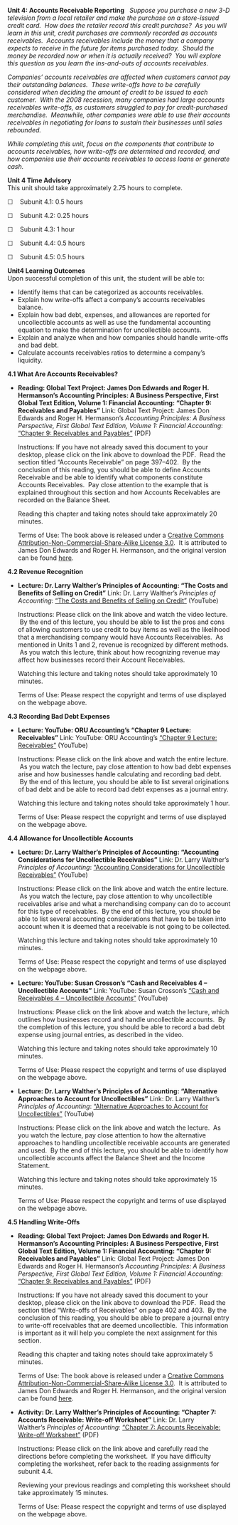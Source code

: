 **Unit 4: Accounts Receivable Reporting** <span id="4"></span> 
*Suppose you purchase a new 3-D television from a local retailer and
make the purchase on a store-issued credit card.  How does the retailer
record this credit purchase?  As you will learn in this unit, credit
purchases are commonly recorded as accounts receivables.  Accounts
receivables include the money that a company expects to receive in the
future for items purchased today.  Should the money be recorded now or
when it is actually received?  You will explore this question as you
learn the ins-and-outs of accounts receivables.*  
  
 *Companies’ accounts receivables are affected when customers cannot pay
their outstanding balances.  These write-offs have to be carefully
considered when deciding the amount of credit to be issued to each
customer.  With the 2008 recession, many companies had large accounts
receivables write-offs, as customers struggled to pay for
credit-purchased merchandise.  Meanwhile, other companies were able to
use their accounts receivables in negotiating for loans to sustain their
businesses until sales rebounded.*  
  
 *While completing this unit, focus on the components that contribute to
accounts receivables, how write-offs are determined and recorded, and
how companies use their accounts receivables to access loans or generate
cash.*

**Unit 4 Time Advisory**  
This unit should take approximately 2.75 hours to complete.  
  
 ☐    Subunit 4.1: 0.5 hours  
  
 ☐    Subunit 4.2: 0.25 hours  
  
 ☐    Subunit 4.3: 1 hour  
  
 ☐    Subunit 4.4: 0.5 hours  
  
 ☐    Subunit 4.5: 0.5 hours

**Unit4 Learning Outcomes**  
Upon successful completion of this unit, the student will be able to:
-   Identify items that can be categorized as accounts receivables.
-   Explain how write-offs affect a company’s accounts receivables
    balance.
-   Explain how bad debt, expenses, and allowances are reported for
    uncollectible accounts as well as use the fundamental accounting
    equation to make the determination for uncollectible accounts.
-   Explain and analyze when and how companies should handle write-offs
    and bad debt.
-   Calculate accounts receivables ratios to determine a company’s
    liquidity.

**4.1 What Are Accounts Receivables?** <span id="4.1"></span> 
-   **Reading: Global Text Project: James Don Edwards and Roger H.
    Hermanson’s Accounting Principles: A Business Perspective, First
    Global Text Edition, Volume 1: Financial Accounting: “Chapter 9:
    Receivables and Payables”**
    Link: Global Text Project: James Don Edwards and Roger H.
    Hermanson’s *Accounting Principles: A Business Perspective, First
    Global Text Edition, Volume 1: Financial Accounting*: [“Chapter 9:
    Receivables and
    Payables”](https://resources.saylor.org/wwwresources/archived/site/wp-content/uploads/2012/10/Accounting-Principles-Vol.-1.pdf)
    (PDF)  
      
     Instructions: If you have not already saved this document to your
    desktop, please click on the link above to download the PDF.  Read
    the section titled “Accounts Receivable” on page 397–402.  By the
    conclusion of this reading, you should be able to define Accounts
    Receivable and be able to identify what components constitute
    Accounts Receivables.  Pay close attention to the example that is
    explained throughout this section and how Accounts Receivables are
    recorded on the Balance Sheet.  
      
     Reading this chapter and taking notes should take approximately 20
    minutes.  
      
     Terms of Use: The book above is released under a [Creative Commons
    Attribution-Non-Commercial-Share-Alike License
    3.0](http://creativecommons.org/licenses/by-nc-sa/3.0/).  It is
    attributed to James Don Edwards and Roger H. Hermanson, and the
    original version can be found
    [here](http://dl.dropbox.com/u/31779972/Accounting%20Principles%20Vol.%201.pdf).

**4.2 Revenue Recognition** <span id="4.2"></span> 
-   **Lecture: Dr. Larry Walther’s Principles of Accounting: “The Costs
    and Benefits of Selling on Credit”**
    Link: Dr. Larry Walther’s *Principles of Accounting*: [“The Costs
    and Benefits of Selling on
    Credit”](http://www.principlesofaccounting.com/youtube_player/player.html?filename=Hoxw9_QqxeA)
    (YouTube)  
      
     Instructions: Please click on the link above and watch the video
    lecture.  By the end of this lecture, you should be able to list the
    pros and cons of allowing customers to use credit to buy items as
    well as the likelihood that a merchandising company would have
    Accounts Receivables.  As mentioned in Units 1 and 2, revenue is
    recognized by different methods.  As you watch this lecture, think
    about how recognizing revenue may affect how businesses record their
    Account Receivables.  
      
     Watching this lecture and taking notes should take approximately 10
    minutes.  
      
     Terms of Use: Please respect the copyright and terms of use
    displayed on the webpage above.

**4.3 Recording Bad Debt Expenses** <span id="4.3"></span> 
-   **Lecture: YouTube: ORU Accounting’s “Chapter 9 Lecture:
    Receivables”**
    Link: YouTube: ORU Accounting’s [“Chapter 9 Lecture:
    Receivables”](http://www.youtube.com/watch?v=yuJH5WDc0f4&feature=relmfu)
    (YouTube)  
      
     Instructions: Please click on the link above and watch the entire
    lecture.  As you watch the lecture, pay close attention to how bad
    debt expenses arise and how businesses handle calculating and
    recording bad debt.  By the end of this lecture, you should be able
    to list several originations of bad debt and be able to record bad
    debt expenses as a journal entry.  
      
     Watching this lecture and taking notes should take approximately 1
    hour.  
      
     Terms of Use: Please respect the copyright and terms of use
    displayed on the webpage above.

**4.4 Allowance for Uncollectible Accounts** <span id="4.4"></span> 
-   **Lecture: Dr. Larry Walther’s Principles of Accounting: “Accounting
    Considerations for Uncollectible Receivables”**
    Link: Dr. Larry Walther’s *Principles of Accounting*: [“Accounting
    Considerations for Uncollectible
    Receivables”](http://www.principlesofaccounting.com/youtube_player/player.html?filename=Facg9gNX11c)
    (YouTube)  
      
     Instructions: Please click on the link above and watch the entire
    lecture.  As you watch the lecture, pay close attention to why
    uncollectible receivables arise and what a merchandising company can
    do to account for this type of receivables.  By the end of this
    lecture, you should be able to list several accounting
    considerations that have to be taken into account when it is deemed
    that a receivable is not going to be collected.  
      
     Watching this lecture and taking notes should take approximately 10
    minutes.  
      
     Terms of Use: Please respect the copyright and terms of use
    displayed on the webpage above.

-   **Lecture: YouTube: Susan Crosson’s “Cash and Receivables 4 –
    Uncollectible Accounts”**
    Link: YouTube: Susan Crosson’s [“Cash and Receivables 4 –
    Uncollectible
    Accounts”](http://www.youtube.com/watch?v=md82oQgub4I&feature=fvwrel)
    (YouTube)  
      
     Instructions: Please click on the link above and watch the lecture,
    which outlines how businesses record and handle uncollectible
    accounts.  By the completion of this lecture, you should be able to
    record a bad debt expense using journal entries, as described in the
    video.  
      
     Watching this lecture and taking notes should take approximately 10
    minutes.  
      
     Terms of Use: Please respect the copyright and terms of use
    displayed on the webpage above.

-   **Lecture: Dr. Larry Walther’s Principles of Accounting:
    “Alternative Approaches to Account for Uncollectibles”**
    Link: Dr. Larry Walther’s *Principles of Accounting*: [“Alternative
    Approaches to Account for
    Uncollectibles”](http://www.principlesofaccounting.com/youtube_player/player.html?filename=7KePIs3WM6U)
    (YouTube)  
      
     Instructions: Please click on the link above and watch the lecture.
     As you watch the lecture, pay close attention to how the
    alternative approaches to handling uncollectible receivable accounts
    are generated and used.  By the end of this lecture, you should be
    able to identify how uncollectible accounts affect the Balance Sheet
    and the Income Statement.  
      
     Watching this lecture and taking notes should take approximately 15
    minutes.  
      
     Terms of Use: Please respect the copyright and terms of use
    displayed on the webpage above.

**4.5 Handling Write-Offs** <span id="4.5"></span> 
-   **Reading: Global Text Project: James Don Edwards and Roger H.
    Hermanson’s Accounting Principles: A Business Perspective, First
    Global Text Edition, Volume 1: Financial Accounting: “Chapter 9:
    Receivables and Payables”**
    Link: Global Text Project: James Don Edwards and Roger H.
    Hermanson’s *Accounting Principles: A Business Perspective, First
    Global Text Edition, Volume 1: Financial Accounting*: [“Chapter 9:
    Receivables and
    Payables”](https://resources.saylor.org/wwwresources/archived/site/wp-content/uploads/2012/10/Accounting-Principles-Vol.-1.pdf)
    (PDF)  
      
     Instructions: If you have not already saved this document to your
    desktop, please click on the link above to download the PDF.  Read
    the section titled “Write-offs of Receivables” on page 402 and 403. 
    By the conclusion of this reading, you should be able to prepare a
    journal entry to write-off receivables that are deemed
    uncollectible.  This information is important as it will help you
    complete the next assignment for this section.  
      
     Reading this chapter and taking notes should take approximately 5
    minutes.  
      
     Terms of Use: The book above is released under a [Creative Commons
    Attribution-Non-Commercial-Share-Alike License
    3.0](http://creativecommons.org/licenses/by-nc-sa/3.0/).  It is
    attributed to James Don Edwards and Roger H. Hermanson, and the
    original version can be found
    [here](http://dl.dropbox.com/u/31779972/Accounting%20Principles%20Vol.%201.pdf).

-   **Activity: Dr. Larry Walther’s Principles of Accounting: “Chapter
    7: Accounts Receivable: Write-off Worksheet”**
    Link: Dr. Larry Walther’s *Principles of Accounting*: [“Chapter 7:
    Accounts Receivable: Write-off
    Worksheet”](http://www.principlesofaccounting.com/chapter7/problems7.html)
    (PDF)  
      
     Instructions: Please click on the link above and carefully read the
    directions before completing the worksheet.  If you have difficulty
    completing the worksheet, refer back to the reading assignments for
    subunit 4.4.  
      
     Reviewing your previous readings and completing this worksheet
    should take approximately 15 minutes.  
      
     Terms of Use: Please respect the copyright and terms of use
    displayed on the webpage above.


